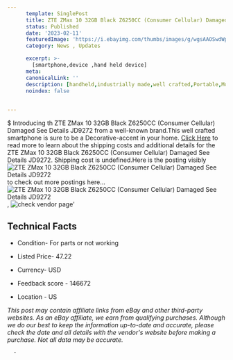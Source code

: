 ```yaml
---
      template: SinglePost
      title: ZTE ZMax 10 32GB Black Z6250CC (Consumer Cellular) Damaged See Details JD9272
      status: Published
      date: '2023-02-11'
      featuredImage: 'https://i.ebayimg.com/thumbs/images/g/wgsAAOSwdWpjLgKt/s-l225.jpg'
      category: News , Updates

      excerpt: >-
        [smartphone,device ,hand held device]
      meta:
      canonicalLink: ''
      description: [handheld,industrially made,well crafted,Portable,Mobile,Compact,Convenient,Lightweight,Maneuverable,Man-portable,Miniature,Carriable,Hand-held,Light,Holdable,Transportable,Mobile device,Pocket-sized,On-the-go,Wireless,Cordless,Compact size,Convenient size, smartphone,device ,hand held device]
      noindex: false
      

---
```

$
      Introducing th ZTE ZMax 10 32GB Black Z6250CC (Consumer Cellular) Damaged See Details JD9272 from a well-known brand.This well crafted smartphone is sure to be a Decorative-accent in your home. [Click Here](https://www.ebay.com/itm/304723755531?hash=item46f2f3820b%3Ag%3AwgsAAOSwdWpjLgKt&mkevt=1&mkcid=1&mkrid=711-53200-19255-0&campid=%253CePNCampaignId%253E&customid=%253CreferenceId%253E&toolid=10049) to read more to learn about the shipping costs and additional details for the ZTE ZMax 10 32GB Black Z6250CC (Consumer Cellular) Damaged See Details JD9272. Shipping cost is undefined.Here is the posting visibly ![ZTE ZMax 10 32GB Black Z6250CC (Consumer Cellular) Damaged See Details JD9272](https://i.ebayimg.com/thumbs/images/g/wgsAAOSwdWpjLgKt/s-l225.jpg) to check out more postings here... ![ZTE ZMax 10 32GB Black Z6250CC (Consumer Cellular) Damaged See Details JD9272](https://i.ebayimg.com/images/g/wgsAAOSwdWpjLgKt/s-l1600.jpg), ![check vendor page](https://origin-galleryplus.ebayimg.com/ws/web/304723755531_2_0_1/225x225.jpg,https://origin-galleryplus.ebayimg.com/ws/web/304723755531_3_0_1/225x225.jpg,https://origin-galleryplus.ebayimg.com/ws/web/304723755531_4_0_1/225x225.jpg,https://origin-galleryplus.ebayimg.com/ws/web/304723755531_5_0_1/225x225.jpg)'

      

 ## Technical Facts 



     
      

 - Condition- For parts or not working 


      

 - Listed Price- 47.22 


      

 - Currency- USD 


      

 - Feedback score - 146672 


      

 - Location - US 


      
      

 *_This post may contain affiliate links from eBay and other third-party websites. As an eBay affiliate, we earn from qualifying purchases. Although we do our best to keep the information up-to-date and accurate, please check the date and all details with the vendor's website before making a purchase. Not all data may be accurate._*




      -
